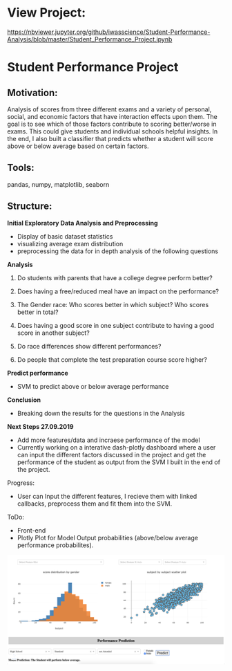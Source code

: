# View Project: 

https://nbviewer.jupyter.org/github/iwasscience/Student-Performance-Analysis/blob/master/Student_Performance_Project.ipynb

# Student Performance Project

## Motivation:

Analysis of scores from three different exams and a variety of personal, social, and economic factors that have interaction effects upon them. The goal is to see which of those factors contribute to scoring better/worse in exams. This could give students and individual schools helpful insights. In the end, I also built a classifier that predicts whether a student will score above or below average based on certain factors.


## Tools:

pandas, numpy, matplotlib, seaborn 

## Structure:

**Initial Exploratory Data Analysis and Preprocessing**
  - Display of basic dataset statistics
  - visualizing average exam distribution
  - preprocessing the data for in depth analysis of the following questions

**Analysis**
  
1. Do students with parents that have a college degree perform better?

2. Does having a free/reduced meal have an impact on the performance?

3. The Gender race: Who scores better in which subject? Who scores better in total?

4. Does having a good score in one subject contribute to having a good score in another subject?

5. Do race differences show different performances?

6. Do people that complete the test preparation course score higher?

**Predict performance**

- SVM to predict above or below average performance 

**Conclusion**

- Breaking down the results for the questions in the Analysis 

**Next Steps 27.09.2019**

- Add more features/data and incraese performance of the model
- Currently working on a interative dash-plotly dashboard where a user can input the different factors discussed in the project and get the performance of the student as output from the SVM I built in the end of the project.

Progress:

- User can Input the different features, I recieve them with linked callbacks, preprocess them and fit them into the SVM.

ToDo:

- Front-end
- Plotly Plot for Model Output probabilities (above/below average performance probabilites).

![Screenshot](Data/dashboard.png)
